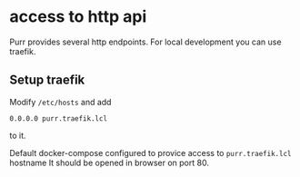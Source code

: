 # access to http api

Purr provides several http endpoints. 
For local development you can use traefik.


## Setup traefik

Modify  `/etc/hosts` and add 
```
0.0.0.0 purr.traefik.lcl
```
to it. 

Default docker-compose configured to provice access to `purr.traefik.lcl` hostname
It should be opened in browser on port 80.